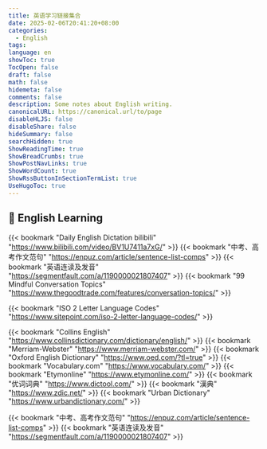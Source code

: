 ```yaml
---
title: 英语学习链接集合
date: 2025-02-06T20:41:20+08:00
categories:
  - English
tags:
language: en
showToc: true
TocOpen: false
draft: false
math: false
hidemeta: false
comments: false
description: Some notes about English writing.
canonicalURL: https://canonical.url/to/page
disableHLJS: false
disableShare: false
hideSummary: false
searchHidden: true
ShowReadingTime: true
ShowBreadCrumbs: true
ShowPostNavLinks: true
ShowWordCount: true
ShowRssButtonInSectionTermList: true
UseHugoToc: true
---
```


## 🗽 English Learning

{{< bookmark "Daily English Dictation bilibili" "https://www.bilibili.com/video/BV1U7411a7xG/" >}}
{{< bookmark "中考、高考作文范句" "https://enpuz.com/article/sentence-list-comps" >}}
{{< bookmark "英语连读及发音" "https://segmentfault.com/a/1190000021807407" >}}
{{< bookmark "99 Mindful Conversation Topics" "https://www.thegoodtrade.com/features/conversation-topics/" >}}

{{< bookmark "ISO 2 Letter Language Codes" "https://www.sitepoint.com/iso-2-letter-language-codes/" >}}

{{< bookmark "Collins English" "https://www.collinsdictionary.com/dictionary/english/" >}}
{{< bookmark "Merriam-Webster" "https://www.merriam-webster.com/" >}}
{{< bookmark "Oxford English Dictionary" "https://www.oed.com/?tl=true" >}}
{{< bookmark "Vocabulary.com" "https://www.vocabulary.com/" >}}
{{< bookmark "Etymonline" "https://www.etymonline.com/" >}}
{{< bookmark "优词词典" "https://www.dictool.com/" >}}
{{< bookmark "漢典" "https://www.zdic.net/" >}}
{{< bookmark "Urban Dictionary" "https://www.urbandictionary.com/" >}}

{{< bookmark "中考、高考作文范句" "https://enpuz.com/article/sentence-list-comps" >}}
{{< bookmark "英语连读及发音" "https://segmentfault.com/a/1190000021807407" >}}
